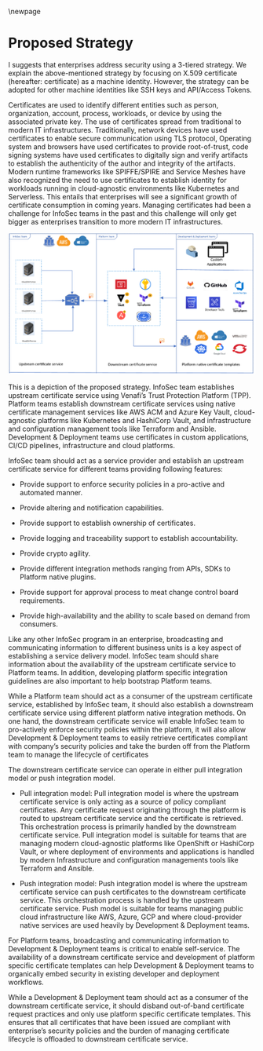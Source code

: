 \newpage

# Proposed Strategy

I suggests that enterprises address security using a 3-tiered strategy. We explain the above-mentioned strategy by focusing on X.509 certificate (hereafter: certificate) as a machine identity. However, the strategy can be adopted for other machine identities like SSH keys and API/Access Tokens.  

Certificates are used to identify different entities such as person, organization, account, process, workloads, or device by using the associated private key. The use of certificates spread from traditional to modern IT infrastructures. Traditionally, network devices have used certificates to enable secure communication using TLS protocol, Operating system and browsers have used certificates to provide root-of-trust, code signing systems have used certificates to digitally sign and verify artifacts to establish the authenticity of the author and integrity of the artifacts. Modern runtime frameworks like SPIFFE/SPIRE and Service Meshes have also recognized the need to use certificates to establish identity for workloads running in cloud-agnostic environments like Kubernetes and Serverless. This entails that enterprises will see a significant growth of certificate consumption in coming years. Managing certificates had been a challenge for InfoSec teams in the past and this challenge will only get bigger as enterprises transition to more modern IT infrastructures. 

![Strategy](images/strategy.png)

This is a depiction of the proposed strategy. InfoSec team establishes upstream certificate service using Venafi’s Trust Protection Platform (TPP). Platform teams establish downstream certificate services using native certificate management services like AWS ACM and Azure Key Vault, cloud-agnostic platforms like Kubernetes and HashiCorp Vault, and infrastructure and configuration management tools like Terraform and Ansible. Development & Deployment teams use certificates in custom applications, CI/CD pipelines, infrastructure and cloud platforms.

InfoSec team should act as a service provider and establish an upstream certificate service for different teams providing following features:  

* Provide support to enforce security policies in a pro-active and automated manner.  

* Provide altering and notification capabilities. 

* Provide support to establish ownership of certificates.  

* Provide logging and traceability support to establish accountability.  

* Provide crypto agility.  

* Provide different integration methods ranging from APIs, SDKs to Platform native plugins. 

* Provide support for approval process to meat change control board requirements. 

* Provide high-availability and the ability to scale based on demand from consumers.  

Like any other InfoSec program in an enterprise, broadcasting and communicating information to different business units is a key aspect of establishing a service delivery model. InfoSec team should share information about the availability of the upstream certificate service to Platform teams. In addition, developing platform specific integration guidelines are also important to help bootstrap Platform teams.      

While a Platform team should act as a consumer of the upstream certificate service, established by InfoSec team, it should also establish a downstream certificate service using different platform native integration methods. On one hand, the downstream certificate service will enable InfoSec team to pro-actively enforce security policies within the platform, it will also allow Development & Deployment teams to easily retrieve certificates compliant with company’s security policies and take the burden off from the Platform team to manage the lifecycle of certificates  

The downstream certificate service can operate in either pull integration model or push integration model. 

* Pull integration model: Pull integration model is where the upstream certificate service is only acting as a source of policy compliant certificates. Any certificate request originating through the platform is routed to upstream certificate service and the certificate is retrieved. This orchestration process is primarily handled by the downstream certificate service. Pull integration model is suitable for teams that are managing modern cloud-agnostic platforms like OpenShift or HashiCorp Vault, or where deployment of environments and applications is handled by modern Infrastructure and configuration managements tools like Terraform and Ansible.

* Push integration model: Push integration model is where the upstream certificate service can push certificates to the downstream certificate service. This orchestration process is handled by the upstream certificate service. Push model is suitable for teams managing public cloud infrastructure like AWS, Azure, GCP and where cloud-provider native services are used heavily by Development & Deployment teams.

For Platform teams, broadcasting and communicating information to Development & Deployment teams is critical to enable self-service. The availability of a downstream certificate service and development of platform specific certificate templates can help Development & Deployment teams to organically embed security in existing developer and deployment workflows. 

While a Development & Deployment team should act as a consumer of the downstream certificate service, it should disband out-of-band certificate request practices and only use platform specific certificate templates. This ensures that all certificates that have been issued are compliant with enterprise’s security policies and the burden of managing certificate lifecycle is offloaded to downstream certificate service.